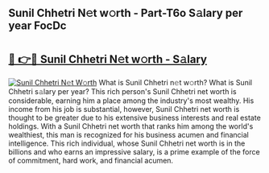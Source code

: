 ## Sunil Chhetri N𝚎t w𝚘rth - Part-T6o S𝚊lary per year FocDc

# <h2><a href="http://gc4g0i3.nevu.top/?p=Sunil+Chhetri">🔗 👉🔴 Sunil Chhetri N𝚎t w𝚘rth - S𝚊lary</a></h2>

[![Sunil Chhetri N𝚎t W𝚘rth](https://i.imgur.com/Oavwk0R.jpeg)](http://gc4g0i3.nevu.top/?p=Sunil+Chhetri)
What is Sunil Chhetri n𝚎t w𝚘rth? What is Sunil Chhetri s𝚊lary per year?
This rich person's Sunil Chhetri net worth is considerable, earning him a place among the industry's most wealthy. His income from his job is substantial, however, Sunil Chhetri net worth is thought to be greater due to his extensive business interests and real estate holdings. With a Sunil Chhetri net worth that ranks him among the world's wealthiest, this man is recognized for his business acumen and financial intelligence. This rich individual, whose Sunil Chhetri net worth is in the billions and who earns an impressive salary, is a prime example of the force of commitment, hard work, and financial acumen.
